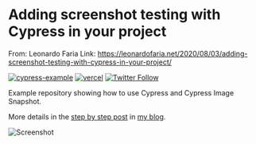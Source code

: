 # Adding screenshot testing with Cypress in your project

From:  Leonardo Faria
Link: <https://leonardofaria.net/2020/08/03/adding-screenshot-testing-with-cypress-in-your-project/>

[![cypress-example](https://img.shields.io/endpoint?url=https://dashboard.cypress.io/badge/simple/hcwi3o/master&style=flat&logo=cypress)](https://dashboard.cypress.io/projects/hcwi3o/runs) [![vercel](https://badgen.net/badge/icon/Vercel?icon=zeit&label&color=black&labelColor=black)](https://cypress-example.vercel.app/) [![Twitter Follow](https://img.shields.io/twitter/follow/leozera?label=Follow%20on%20Twitter)](https://twitter.com/leozera/)

Example repository showing how to use Cypress and Cypress Image Snapshot.

More details in the [step by step post](https://bit.ly/30ncCYj) in [my blog](https://leonardofaria.net).

![Screenshot](https://leonardofaria.net/wp-content/uploads/2020/08/cypress-sample-website.png)
